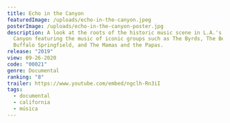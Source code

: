 ```yaml
---
title: Echo in the Canyon
featuredImage: /uploads/echo-in-the-canyon.jpeg
posterImage: /uploads/echo-in-the-canyon-poster.jpg
description: A look at the roots of the historic music scene in L.A.'s Laurel
  Canyon featuring the music of iconic groups such as The Byrds, The Beach Boys,
  Buffalo Springfield, and The Mamas and the Papas.
release: "2019"
view: 09-26-2020
code: "00021"
genre: Documental
ranking: "8"
trailer: https://www.youtube.com/embed/ngclh-Rn3iI
tags:
  - documental
  - california
  - música
---
```

